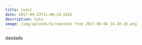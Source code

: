 ```yaml
---
title: luoul
date: 2017-09-23T11:06:24.816Z
description: tutu
image: /img/uploads/Screenshot from 2017-06-04 14-28-26.png
---
```

dasdads
